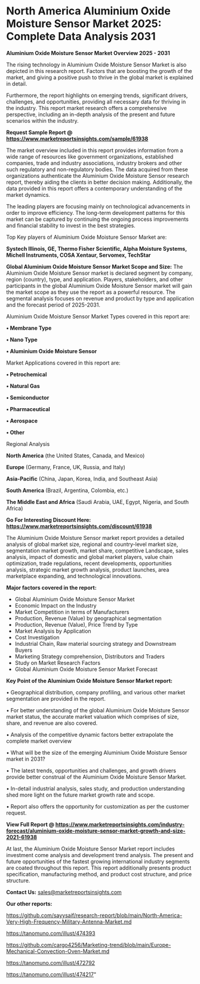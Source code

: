 # North America Aluminium Oxide Moisture Sensor Market 2025: Complete Data Analysis 2031

<Strong> Aluminium Oxide Moisture Sensor Market Overview 2025 - 2031</strong>

The rising technology in Aluminium Oxide Moisture Sensor Market is also depicted in this research report. Factors that are boosting the growth of the market, and giving a positive push to thrive in the global market is explained in detail.

Furthermore, the report highlights on emerging trends, significant drivers, challenges, and opportunities, providing all necessary data for thriving in the industry. This report market research offers a comprehensive perspective, including an in-depth analysis of the present and future scenarios within the industry.

<strong>Request Sample Report @ <a href=https://www.marketreportsinsights.com/sample/61938>https://www.marketreportsinsights.com/sample/61938</a></strong>

The market overview included in this report provides information from a wide range of resources like government organizations, established companies, trade and industry associations, industry brokers and other such regulatory and non-regulatory bodies. The data acquired from these organizations authenticate the Aluminium Oxide Moisture Sensor research report, thereby aiding the clients in better decision making. Additionally, the data provided in this report offers a contemporary understanding of the market dynamics.

The leading players are focusing mainly on technological advancements in order to improve efficiency. The long-term development patterns for this market can be captured by continuing the ongoing process improvements and financial stability to invest in the best strategies.

Top Key players of Aluminium Oxide Moisture Sensor Market are:

<strong>Systech Illinois, GE, Thermo Fisher Scientific, Alpha Moisture Systems, Michell Instruments, COSA Xentaur, Servomex, TechStar</strong>

<strong><b>Global Aluminium Oxide Moisture Sensor Market Scope and Size:</b></strong>
The Aluminium Oxide Moisture Sensor market is declared segment by company, region (country), type, and application. Players, stakeholders, and other participants in the global Aluminium Oxide Moisture Sensor market will gain the market scope as they use the report as a powerful resource. The segmental analysis focuses on revenue and product by type and application and the forecast period of 2025-2031.

Aluminium Oxide Moisture Sensor Market Types covered in this report are:

<strong>• Membrane Type

• Nano Type

• Aluminium Oxide Moisture Sensor</strong>

Market Applications covered in this report are:

<strong>• Petrochemical

• Natural Gas

• Semiconductor

• Pharmaceutical

• Aerospace

• Other</strong> 

Regional Analysis

<strong>North America</strong> (the United States, Canada, and Mexico)

<strong>Europe</strong> (Germany, France, UK, Russia, and Italy)

<strong>Asia-Pacific</strong> (China, Japan, Korea, India, and Southeast Asia)

<strong>South America</strong> (Brazil, Argentina, Colombia, etc.)

<strong>The Middle East and Africa</strong> (Saudi Arabia, UAE, Egypt, Nigeria, and South Africa)

<strong>Go For Interesting Discount Here: <a href=https://www.marketreportsinsights.com/discount/61938>https://www.marketreportsinsights.com/discount/61938</a></strong>

The Aluminium Oxide Moisture Sensor market report provides a detailed analysis of global market size, regional and country-level market size, segmentation market growth, market share, competitive Landscape, sales analysis, impact of domestic and global market players, value chain optimization, trade regulations, recent developments, opportunities analysis, strategic market growth analysis, product launches, area marketplace expanding, and technological innovations.

<strong><b>Major factors covered in the report:</b></strong>
<ul>
  <li>Global Aluminium Oxide Moisture Sensor Market </li>
  <li>Economic Impact on the Industry</li>
  <li>Market Competition in terms of Manufacturers</li>
  <li>Production, Revenue (Value) by geographical segmentation</li>
  <li>Production, Revenue (Value), Price Trend by Type</li>
  <li>Market Analysis by Application</li>
  <li>Cost Investigation</li>
  <li>Industrial Chain, Raw material sourcing strategy and Downstream Buyers</li>
  <li>Marketing Strategy comprehension, Distributors and Traders</li>
  <li>Study on Market Research Factors</li>
  <li>Global Aluminium Oxide Moisture Sensor Market Forecast</li>
</ul>

<strong><b>Key Point of the Aluminium Oxide Moisture Sensor Market report:</b></strong>

• Geographical distribution, company profiling, and various other market segmentation are provided in the report.

• For better understanding of the global Aluminium Oxide Moisture Sensor market status, the accurate market valuation which comprises of size, share, and revenue are also covered.

• Analysis of the competitive dynamic factors better extrapolate the complete market overview

• What will be the size of the emerging Aluminium Oxide Moisture Sensor market in 2031?

• The latest trends, opportunities and challenges, and growth drivers provide better construal of the Aluminium Oxide Moisture Sensor Market.

• In-detail industrial analysis, sales study, and production understanding shed more light on the future market growth rate and scope.

• Report also offers the opportunity for customization as per the customer request.

<strong><b>View Full Report @ <a href=https://www.marketreportsinsights.com/industry-forecast/aluminium-oxide-moisture-sensor-market-growth-and-size-2021-61938>https://www.marketreportsinsights.com/industry-forecast/aluminium-oxide-moisture-sensor-market-growth-and-size-2021-61938</a></b></strong>


At last, the Aluminium Oxide Moisture Sensor Market report includes investment come analysis and development trend analysis. The present and future opportunities of the fastest growing international industry segments are coated throughout this report. This report additionally presents product specification, manufacturing method, and product cost structure, and price structure.

<strong>Contact Us:</strong>
sales@marketreportsinsights.com

<strong>Our other reports:</strong>

<a href=https://github.com/sayysaif/research-report/blob/main/North-America-Very-High-Frequency-Military-Antenna-Market.md>https://github.com/sayysaif/research-report/blob/main/North-America-Very-High-Frequency-Military-Antenna-Market.md</a>

<a href=https://tanomuno.com/illust/474393>https://tanomuno.com/illust/474393</a>

<a href=https://github.com/cargo4256/Marketing-trend/blob/main/Europe-Mechanical-Convection-Oven-Market.md>https://github.com/cargo4256/Marketing-trend/blob/main/Europe-Mechanical-Convection-Oven-Market.md</a>

<a href=https://tanomuno.com/illust/472792>https://tanomuno.com/illust/472792</a>

<a href=https://tanomuno.com/illust/474217>https://tanomuno.com/illust/474217</a>"
